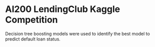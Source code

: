 # AI200 LendingClub Kaggle Competition
Decision tree boosting models were used to identify the best model to predict default loan status. 
